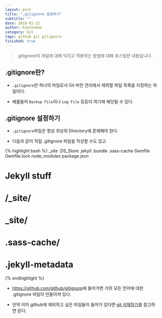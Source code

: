 ```yaml
---
layout: post
title: ".gitignore 설정하기"
subtitle: ""
date: 2018-01-22
author: KimJunHee
category: Git
tags: github git gitignore
finished: true
---
```


> .gitignore의 개념에 대해 익히고 적용하는 방법에 대해 포스팅한 내용입니다.

## .gitignore란?

* ```.gitignore```란 하나의 파일로서 Git 버전 관리에서 제외할 파일 목록을 지정하는 파일이다.

* 예를들어 ```Backup File```이나 ```Log File``` 등등이 여기에 해당될 수 있다.

## .gitignore 설정하기

* ```.gitignore```파일은 항상 최상위 Directory에 존재해야 한다.

* 다음과 같이 직접 .gitignore 파일을 작성할 수도 있고

{% highlight bash %}
_site
.DS_Store
.jekyll
.bundle
.sass-cache
Gemfile
Gemfile.lock
node_modules
package.json

# Jekyll stuff
# /_site/
# _site/
# .sass-cache/
# .jekyll-metadata
{% endhighlight %}

* <https://github.com/github/gitignore>에 들어가면 거의 모든 언어에 대한 .gitignore 파일이 만들어져 있다.

* 만약 이미 github에 제외하고 싶은 파일들이 들어가 있다면 [git 삭제하기](https://wnsgml972.github.io/wnsgml972.github.io/arduino/arduino_bluetooth.html)를 참고하면 된다.
